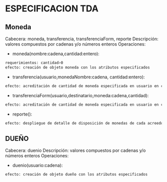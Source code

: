 # ESPECIFICACION TDA

## Moneda
Cabecera: moneda, transferencia, transferenciaForm, reporte
Descripción: valores compuestos por cadenas y/o números enteros
Operaciones: 

* moneda(nombre:cadena,cantidad:entero):

```bash
requerimientos: cantidad>0
efecto: creación de objeto moneda con los atributos especificados
```

* transferencia(usuario,monedaNombre:cadena, cantidad:entero):

```bash
efecto: acreditación de cantidad de moneda especificada en usuario en conjunto con su descuento del monedero 	
```
* transferenciaForm(usuario,destinatario,moneda:cadena,cantidad):
	
```bash
efecto: acreditación de cantidad de moneda especificada en usuario en conjunto con su descuento en cuenta del portador
```
* reporte():
	
```bash
efecto: despliegue de detalle de disposición de monedas de cada acreedor de las mismas
```

## DUEÑO

Cabecera: duenio
Descripción: valores compuestos por cadenas y/o números enteros
Operaciones: 

* duenio(usuario:cadena): 
	
```bash
efecto: creación de objeto dueño con los atributos especificados
```
